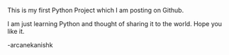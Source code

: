 This is my first Python Project which I am posting on Github.

I am just learning Python and thought of sharing it to the world. Hope you like it.

-arcanekanishk
